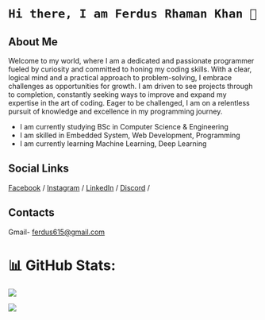# ```Hi there, I am Ferdus Rhaman Khan 👋```

## About Me

Welcome to my world, where I am a dedicated and passionate programmer fueled by curiosity and committed to honing my coding skills. With a clear, logical mind and a practical approach to problem-solving, I embrace challenges as opportunities for growth. I am driven to see projects through to completion, constantly seeking ways to improve and expand my expertise in the art of coding. Eager to be challenged, I am on a relentless pursuit of knowledge and excellence in my programming journey.

* I am currently studying BSc in Computer Science & Engineering
* I am skilled in Embedded System, Web Development, Programming
* I am currently learning Machine Learning, Deep Learning

## Social Links
[Facebook](https://www.facebook.com/ferdus.rhaman.581/) / [Instagram](https://www.instagram.com/ferdus615/) / [LinkedIn](https://www.linkedin.com/in/ferdus-khan-80b1b3146/) / [Discord](https://discord.com/channels/@me) /

## Contacts
Gmail- ferdus615@gmail.com

# 📊 GitHub Stats:
![](https://github-readme-streak-stats.herokuapp.com/?user=Ferdus615&theme=gotham&hide_border=false)<br/>


![](https://github-readme-stats.vercel.app/api/top-langs/?username=Ferdus615&theme=gotham&hide_border=false&include_all_commits=false&count_private=false&layout=compact)
